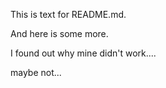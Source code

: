 This is text for README.md.

And here is some more.

I found out why mine didn't work....

maybe not...







